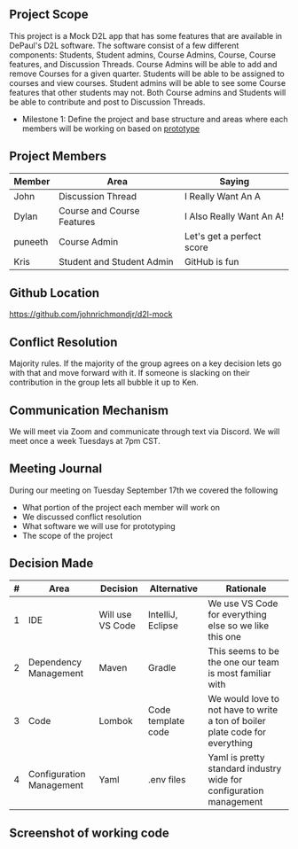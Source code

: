 ## Project Scope

This project is a Mock D2L app that has some features that are available in DePaul's D2L software. The software consist of a few different components: Students, Student admins, Course Admins, Course, Course features, and Discussion Threads. Course Admins will be able to add and remove Courses for a given quarter. Students will be able to be assigned to courses and view courses. Student admins will be able to see some Course features that other students may not. Both Course admins and Students will be able to contribute and post to Discussion Threads.

* Milestone 1: Define the project and base structure and areas where each members will be working on based on [prototype](https://app.moqups.com/OrQojpNkdxZkkrM2T6MAwr087SJ1ctHX/view/page/ad64222d5)

## Project Members

| Member  | Area                                   | Saying                |
|---------|----------------------------------------|-----------------------|
| John    | Discussion Thread                      | I Really Want An A    |
|  Dylan       | Course and Course Features             |  I Also Really Want An A!         |
| puneeth | Course Admin                           | Let's get a perfect score|
| Kris    | Student and Student Admin              | GitHub is fun         |

## Github Location

https://github.com/johnrichmondjr/d2l-mock

## Conflict Resolution

Majority rules. If the majority of the group agrees on a key decision lets go with that and move forward with it. If someone is slacking on their contribution in the group lets all bubble it up to Ken.

## Communication Mechanism

We will meet via Zoom and communicate through text via Discord. We will meet once a week Tuesdays at 7pm CST.

## Meeting Journal

During our meeting on Tuesday September 17th we covered the following
* What portion of the project each member will work on
* We discussed conflict resolution
* What software we will use for prototyping
* The scope of the project

## Decision Made
| # | Area  | Decision | Alternative | Rationale
| ----------- | ----------- | --- | --- |--- |
| 1 | IDE | Will use VS Code |IntelliJ, Eclipse | We use VS Code for everything else so we like this one
| 2 | Dependency Management  | Maven | Gradle | This seems to be the one our team is most familiar with
| 3 | Code  | Lombok | Code template code | We would love to not have to write a ton of boiler plate code for everything
| 4 | Configuration Management  | Yaml | .env files | Yaml is pretty standard industry wide for configuration management

## Screenshot of working code



